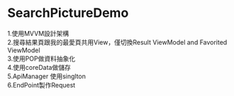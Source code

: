 # SearchPictureDemo
1.使用MVVM設計架構  
2.搜尋結果頁跟我的最愛頁共用View，僅切換Result ViewModel and Favorited ViewModel  
3.使用POP做資料抽象化  
4.使用coreData做儲存  
5.ApiManager 使用singlton  
6.EndPoint製作Request  
